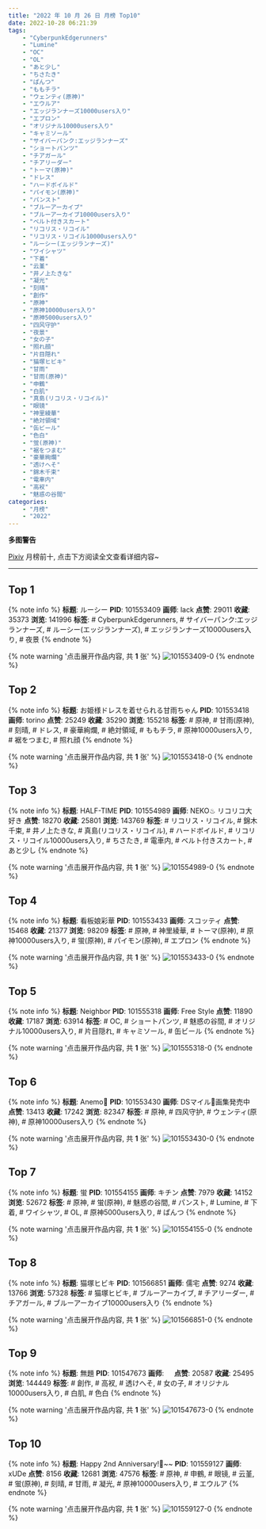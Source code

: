 ```yaml
---
title: "2022 年 10 月 26 日 月榜 Top10"
date: 2022-10-28 06:21:39
tags:
    - "CyberpunkEdgerunners"
    - "Lumine"
    - "OC"
    - "OL"
    - "あと少し"
    - "ちさたき"
    - "ぱんつ"
    - "ももチラ"
    - "ウェンティ(原神)"
    - "エウルア"
    - "エッジランナーズ10000users入り"
    - "エプロン"
    - "オリジナル10000users入り"
    - "キャミソール"
    - "サイバーパンク:エッジランナーズ"
    - "ショートパンツ"
    - "チアガール"
    - "チアリーダー"
    - "トーマ(原神)"
    - "ドレス"
    - "ハードボイルド"
    - "パイモン(原神)"
    - "パンスト"
    - "ブルーアーカイブ"
    - "ブルーアーカイブ10000users入り"
    - "ベルト付きスカート"
    - "リコリス・リコイル"
    - "リコリス・リコイル10000users入り"
    - "ルーシー(エッジランナーズ)"
    - "ワイシャツ"
    - "下着"
    - "云堇"
    - "井ノ上たきな"
    - "凝光"
    - "刻晴"
    - "創作"
    - "原神"
    - "原神10000users入り"
    - "原神5000users入り"
    - "四风守护"
    - "夜景"
    - "女の子"
    - "照れ顔"
    - "片目隠れ"
    - "猫塚ヒビキ"
    - "甘雨"
    - "甘雨(原神)"
    - "申鶴"
    - "白肌"
    - "真島(リコリス・リコイル)"
    - "眼镜"
    - "神里綾華"
    - "絶対領域"
    - "缶ビール"
    - "色白"
    - "蛍(原神)"
    - "裾をつまむ"
    - "豪華絢爛"
    - "透けへそ"
    - "錦木千束"
    - "電車内"
    - "高衩"
    - "魅惑の谷間"
categories:
    - "月榜"
    - "2022"
---
```


<i class="fa fa-triangle-exclamation"></i>**多图警告**<i class="fa fa-triangle-exclamation"></i>

[Pixiv](https://www.pixiv.net/) 月榜前十, 点击下方阅读全文查看详细内容~

<!-- more -->

---

## Top 1

{% note info %}
**标题**: ルーシー
**PID**: 101553409 **画师**: lack
**点赞**: 29011 **收藏**: 35373 **浏览**: 141996
**标签**: # CyberpunkEdgerunners, # サイバーパンク:エッジランナーズ, # ルーシー(エッジランナーズ), # エッジランナーズ10000users入り, # 夜景
{% endnote %}

{% note warning '点击展开作品内容, 共 **1** 张' %}
![101553409-0](https://i.pixiv.re/img-original/img/2022/09/29/00/00/12/101553409_p0.png)
{% endnote %}

## Top 2

{% note info %}
**标题**: お姫様ドレスを着せられる甘雨ちゃん
**PID**: 101553418 **画师**: torino
**点赞**: 25249 **收藏**: 35290 **浏览**: 155218
**标签**: # 原神, # 甘雨(原神), # 刻晴, # ドレス, # 豪華絢爛, # 絶対領域, # ももチラ, # 原神10000users入り, # 裾をつまむ, # 照れ顔
{% endnote %}

{% note warning '点击展开作品内容, 共 **1** 张' %}
![101553418-0](https://i.pixiv.re/img-original/img/2022/09/29/00/00/13/101553418_p0.jpg)
{% endnote %}

## Top 3

{% note info %}
**标题**: HALF-TIME
**PID**: 101554989 **画师**: NEKO♨ リコリコ大好き
**点赞**: 18270 **收藏**: 25801 **浏览**: 143769
**标签**: # リコリス・リコイル, # 錦木千束, # 井ノ上たきな, # 真島(リコリス・リコイル), # ハードボイルド, # リコリス・リコイル10000users入り, # ちさたき, # 電車内, # ベルト付きスカート, # あと少し
{% endnote %}

{% note warning '点击展开作品内容, 共 **1** 张' %}
![101554989-0](https://i.pixiv.re/img-original/img/2022/10/07/19/40/16/101554989_p0.png)
{% endnote %}

## Top 4

{% note info %}
**标题**: 看板娘彩華
**PID**: 101553433 **画师**: スコッティ
**点赞**: 15468 **收藏**: 21377 **浏览**: 98209
**标签**: # 原神, # 神里綾華, # トーマ(原神), # 原神10000users入り, # 蛍(原神), # パイモン(原神), # エプロン
{% endnote %}

{% note warning '点击展开作品内容, 共 **1** 张' %}
![101553433-0](https://i.pixiv.re/img-original/img/2022/09/29/18/01/01/101553433_p0.jpg)
{% endnote %}

## Top 5

{% note info %}
**标题**: Neighbor
**PID**: 101555318 **画师**: Free Style
**点赞**: 11890 **收藏**: 17187 **浏览**: 63914
**标签**: # OC, # ショートパンツ, # 魅惑の谷間, # オリジナル10000users入り, # 片目隠れ, # キャミソール, # 缶ビール
{% endnote %}

{% note warning '点击展开作品内容, 共 **1** 张' %}
![101555318-0](https://i.pixiv.re/img-original/img/2022/09/29/01/16/51/101555318_p0.jpg)
{% endnote %}

## Top 6

{% note info %}
**标题**: Anemo🍃
**PID**: 101553430 **画师**: DSマイル🌻画集発売中
**点赞**: 13413 **收藏**: 17242 **浏览**: 82347
**标签**: # 原神, # 四风守护, # ウェンティ(原神), # 原神10000users入り
{% endnote %}

{% note warning '点击展开作品内容, 共 **1** 张' %}
![101553430-0](https://i.pixiv.re/img-original/img/2022/09/29/00/00/15/101553430_p0.jpg)
{% endnote %}

## Top 7

{% note info %}
**标题**: 蛍
**PID**: 101554155 **画师**: キチン
**点赞**: 7979 **收藏**: 14152 **浏览**: 52672
**标签**: # 原神, # 蛍(原神), # 魅惑の谷間, # パンスト, # Lumine, # 下着, # ワイシャツ, # OL, # 原神5000users入り, # ぱんつ
{% endnote %}

{% note warning '点击展开作品内容, 共 **1** 张' %}
![101554155-0](https://i.pixiv.re/img-original/img/2022/09/29/01/00/34/101554155_p0.jpg)
{% endnote %}

## Top 8

{% note info %}
**标题**: 猫塚ヒビキ
**PID**: 101566851 **画师**: 儒宅
**点赞**: 9274 **收藏**: 13766 **浏览**: 57328
**标签**: # 猫塚ヒビキ, # ブルーアーカイブ, # チアリーダー, # チアガール, # ブルーアーカイブ10000users入り
{% endnote %}

{% note warning '点击展开作品内容, 共 **1** 张' %}
![101566851-0](https://i.pixiv.re/img-original/img/2022/09/29/19/07/14/101566851_p0.jpg)
{% endnote %}

## Top 9

{% note info %}
**标题**: 無題
**PID**: 101547673 **画师**: ㅤ
**点赞**: 20587 **收藏**: 25495 **浏览**: 144449
**标签**: # 創作, # 高衩, # 透けへそ, # 女の子, # オリジナル10000users入り, # 白肌, # 色白
{% endnote %}

{% note warning '点击展开作品内容, 共 **1** 张' %}
![101547673-0](https://i.pixiv.re/img-original/img/2022/09/28/20/08/41/101547673_p0.jpg)
{% endnote %}

## Top 10

{% note info %}
**标题**: Happy 2nd Anniversary!🎉~~
**PID**: 101559127 **画师**: xUDe
**点赞**: 8156 **收藏**: 12681 **浏览**: 47576
**标签**: # 原神, # 申鶴, # 眼镜, # 云堇, # 蛍(原神), # 刻晴, # 甘雨, # 凝光, # 原神10000users入り, # エウルア
{% endnote %}

{% note warning '点击展开作品内容, 共 **1** 张' %}
![101559127-0](https://i.pixiv.re/img-original/img/2022/09/29/11/12/10/101559127_p0.png)
{% endnote %}

